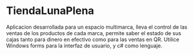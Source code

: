 # TiendaLunaPlena 
Aplicacion desarrollada para un espacio multimarca, lleva el control de las ventas de los productos de cada marca, permite saber el estado de sus cajas tanto para dinero en efectivo como para las ventas en QR.
Utilice Windows forms para la interfaz de usuario, y c# como lenguaje. 
